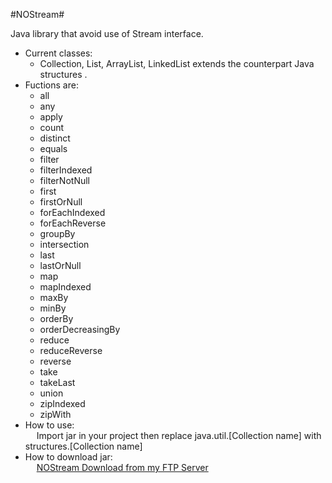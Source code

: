 #NOStream#

Java library that avoid use of Stream interface.

* Current classes: <br />
   * Collection, List, ArrayList, LinkedList extends the counterpart Java structures . <br />
* Fuctions are: <br />
   * all
   * any
   * apply
   * count
   * distinct
   * equals
   * filter
   * filterIndexed
   * filterNotNull
   * first
   * firstOrNull
   * forEachIndexed
   * forEachReverse
   * groupBy
   * intersection
   * last
   * lastOrNull
   * map
   * mapIndexed
   * maxBy
   * minBy
   * orderBy
   * orderDecreasingBy
   * reduce
   * reduceReverse
   * reverse
   * take
   * takeLast
   * union
   * zipIndexed
   * zipWith
* How to use: <br/>
&emsp;    Import jar in your project then replace java.util.[Collection name] with structures.[Collection name]
* How to download jar: <br/>
&emsp;  <a href="ftp://nostream@mikedev:nostream@ftp.mikedev.altervista.org/"> NOStream Download from my FTP Server</a>
